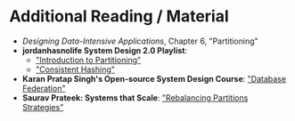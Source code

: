 # Additional Reading / Material

- _Designing Data-Intensive Applications_, Chapter 6, "Partitioning"
- **jordanhasnolife System Design 2.0 Playlist**:
  - ["Introduction to Partitioning"](https://www.youtube.com/watch?v=Bt8ZMC_Yuys&list=PLjTveVh7FakLdTmm42TMxbN8PvVn5g4KJ&index=25)
  - ["Consistent Hashing"](https://www.youtube.com/watch?v=z-xxLoJAfmY&list=PLjTveVh7FakLdTmm42TMxbN8PvVn5g4KJ&index=27)
- **Karan Pratap Singh's Open-source System Design Course**: ["Database Federation"](https://github.com/karanpratapsingh/system-design?tab=readme-ov-file#database-federation)
- **Saurav Prateek: Systems that Scale**: ["Rebalancing Partitions Strategies"](https://www.linkedin.com/pulse/rebalancing-partitions-strategies-saurav-prateek/)

